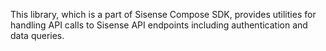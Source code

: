 This library, which is a part of Sisense Compose SDK, provides utilities for
handling API calls to Sisense API endpoints including authentication and data queries.
